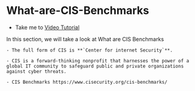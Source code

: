 # What-are-CIS-Benchmarks

  - Take me to [Video Tutorial](https://kodekloud.com/topic/what-are-cis-benchmarks/)

  In this section, we will take a look at What are CIS Benchmarks

    - The full form of CIS is **`Center for internet Security`**.

    - CIS is a forward-thinking nonprofit that harnesses the power of a global IT community to safeguard public and private organizations against cyber threats.

    - CIS Benchmarks https://www.cisecurity.org/cis-benchmarks/
